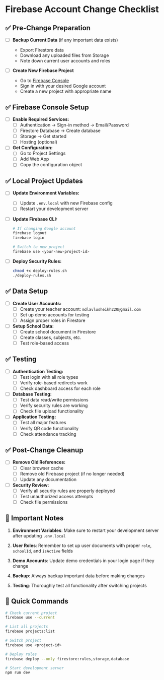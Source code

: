 # Firebase Account Change Checklist

## ✅ Pre-Change Preparation

- [ ] **Backup Current Data** (if any important data exists)
  - Export Firestore data
  - Download any uploaded files from Storage
  - Note down current user accounts and roles

- [ ] **Create New Firebase Project**
  - Go to [Firebase Console](https://console.firebase.google.com/)
  - Sign in with your desired Google account
  - Create a new project with appropriate name

## ✅ Firebase Console Setup

- [ ] **Enable Required Services:**
  - [ ] Authentication → Sign-in method → Email/Password
  - [ ] Firestore Database → Create database
  - [ ] Storage → Get started
  - [ ] Hosting (optional)

- [ ] **Get Configuration:**
  - [ ] Go to Project Settings
  - [ ] Add Web App
  - [ ] Copy the configuration object

## ✅ Local Project Updates

- [ ] **Update Environment Variables:**
  - [ ] Update `.env.local` with new Firebase config
  - [ ] Restart your development server

- [ ] **Update Firebase CLI:**
  ```bash
  # If changing Google account
  firebase logout
  firebase login
  
  # Switch to new project
  firebase use <your-new-project-id>
  ```

- [ ] **Deploy Security Rules:**
  ```bash
  chmod +x deploy-rules.sh
  ./deploy-rules.sh
  ```

## ✅ Data Setup

- [ ] **Create User Accounts:**
  - [ ] Create your teacher account: `mdlavlusheikh220@gmail.com`
  - [ ] Set up demo accounts for testing
  - [ ] Assign proper roles in Firestore

- [ ] **Setup School Data:**
  - [ ] Create school document in Firestore
  - [ ] Create classes, subjects, etc.
  - [ ] Test role-based access

## ✅ Testing

- [ ] **Authentication Testing:**
  - [ ] Test login with all role types
  - [ ] Verify role-based redirects work
  - [ ] Check dashboard access for each role

- [ ] **Database Testing:**
  - [ ] Test data read/write permissions
  - [ ] Verify security rules are working
  - [ ] Check file upload functionality

- [ ] **Application Testing:**
  - [ ] Test all major features
  - [ ] Verify QR code functionality
  - [ ] Check attendance tracking

## ✅ Post-Change Cleanup

- [ ] **Remove Old References:**
  - [ ] Clear browser cache
  - [ ] Remove old Firebase project (if no longer needed)
  - [ ] Update any documentation

- [ ] **Security Review:**
  - [ ] Verify all security rules are properly deployed
  - [ ] Test unauthorized access attempts
  - [ ] Check file permissions

## 🚨 Important Notes

1. **Environment Variables**: Make sure to restart your development server after updating `.env.local`

2. **User Roles**: Remember to set up user documents with proper `role`, `schoolId`, and `isActive` fields

3. **Demo Accounts**: Update demo credentials in your login page if they change

4. **Backup**: Always backup important data before making changes

5. **Testing**: Thoroughly test all functionality after switching projects

## 🔗 Quick Commands

```bash
# Check current project
firebase use --current

# List all projects
firebase projects:list

# Switch project
firebase use <project-id>

# Deploy rules
firebase deploy --only firestore:rules,storage,database

# Start development server
npm run dev
```